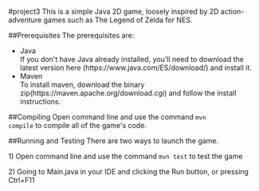 #project3
This is a simple Java 2D game, loosely inspired by 2D action-adventure games such as The Legend of Zelda for NES.

##Prerequisites
The prerequisites are:
<ul>
<li>Java</li>
If you don't have Java already installed, you'll need to download the latest version here (https://www.java.com/ES/download/) and install it.
<li>Maven</li>
To install maven, download the binary zip(https://maven.apache.org/download.cgi) and follow the install instructions.
</ul>

##Compiling
Open command line and use the command <code>mvn compile</code> to compile all of the game's code.

##Running and Testing
There are two ways to launch the game.
<p>1) Open command line and use the command <code>mvn test</code> to test the game</p>
<p>2) Going to Main.java in your IDE and clicking the Run button, or pressing Ctrl+F11</p>

